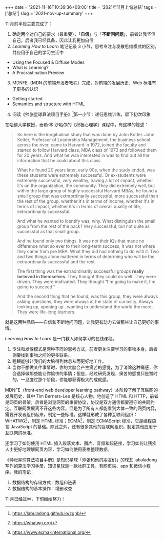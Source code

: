+++
date = '2021-11-16T10:36:36+08:00'
title = '2021年11月上旬总结'
tags = ['总结']
slug = '2021-nov-up-summary'
+++

11 月前半段主要完成了：

1. 确定两个对自己的要求（最重要），「**自信**」与「**不断问问题**」，前者让我坚信自己，后者我已经具备，因此让我更加自信
2. _Learning How to Learn_ 笔记记录 3 小节，思考专注与发散思维模式的区别，并应用于自己的学习生活中
  - Using the Focused & Diffuse Modes
  - What is Learning?
  - A Procrastination Preview
3. MDNFE（MDN 的前端开发者教程）完成，对前端的发展历史、Web 标准有了更多的认识
  - Getting started
  - Semantics and structure with HTML
4. 阅读《帅张星球算法项目手册》[^1]第一小节：递归思维训练，留下初次印象

在哈佛大学教授，泰勒·本·沙哈尔的《积极心理学》课程中，有这样的陈述：

> So here is the longitudinal study that was done by John Kotter. John Kotter, Professor of Leadership Management, the business school across the river, came to Harvard in 1972, joined the faculty and started to follow Harvard class, MBA class of 1973 and followed them for 20 years. And what he waa interested in was to find out all the information that he could about this class.
>
> What he found 20 years later, early 90s, when the study ended, was these  students were extremely successful. Or ex-students were extremely successful, very wealthy, having a lot of impact, whether it's on the organization, the community. They did extremely well, but within the large group of highly successful Harvard MBAs, he found a small group that was extraordinarily successful, more successful than the rest of the group, whether it's in terms of income, whether it's in terms of impact, whether it's in terms of overall quality of life, extraordinarily successful.
>
> And what he wanted to identify was, why. What distinguish the small group from the rest of the pack? Very successful, but not quite as successful as that small group.
>
> And he found only two things. It was not their IQs that made no difference what so ever to their long-term success, It was not where they came from pre MBA. What they did had nothing to do with it. Two and two things alone mattered in terms of determing who will be the extraordinarily successful and the rest.
>
> The first thing was the extraordinarily successful groups **really believed in themselves**. They thought they could do well. They were driven. They were motivated. They thought "I'm going to make it, I'm going to succeed."
>
> And the second thing that he found, was this group, they were always asking questions, they were always at the state of curiosity. Always looking up, opening up , wanting to understand the world the more. They were life-long learners.

就是这两种品质——自信和不断地问问题，让我更有动力去做那些让自己更好的事情。

_Learning How to Learn_ 是一门教人如何学习的在线课程。

1. 专注和发散模式是两种不同的思考方式，前者更关注要学习的事物本身，后者则要找到事物之间的更多联系。
2. 睡眠能够让我们的大脑得到休息从而更好地工作。
3. 当你不想做某件事情时，你的大脑会产生痛苦的感觉，为了消除这种痛感，你会选择做那些能让你愉快的事情；但是，经过研究发现，痛苦的感觉只是暂时的，一旦度过那个阶段，你能够获得极大的成就感。

MDNFE（front-end web developer learning pathway）本阶段了解了互联网的发展历史，其中 Tim Berners-Lee 是核心人物，他创造了 HTML 和 HTTP，前者是网页的骨架，后者是浏览网页的重要协议，协议是双方通信都要遵守的共同约定。互联网发展离不开这些内容，但是为了所有人都能看到大体一致的网页内容，需要开发者组织起来，制定一些标准。这样就形成了各种互联网组织：WHATWG[^2]，制定 HTML 标准；ECMA[^3]，制定 ECMAScript 标准，它是编程语言 JavaScript 的基础。除此之外，还有很多其他的互联网组织，制定其他应用于互联网的标准。

还学习了如何使用 HTML 插入段落文本、图片、音频和超链接，学习如何让残疾人士更好地理解网页内容，学习如何使用表格整理数据。

《帅张星球算法项目手册》是知识星球「帅张和他的朋友们」的球友 labuladong 写作的算法学习手册，知识星球是一款社群工具，有网页端、app 和微信小程序。我的笔记：

1. 数据结构的存储方式：数组和链表
2. 数据结构的基本操作：增删改查

11 月已经过半，下旬继续努力！

[^1]: https://labuladong.github.io/zgnb/
[^2]: https://whatwg.org/
[^3]: https://www.ecma-international.org/